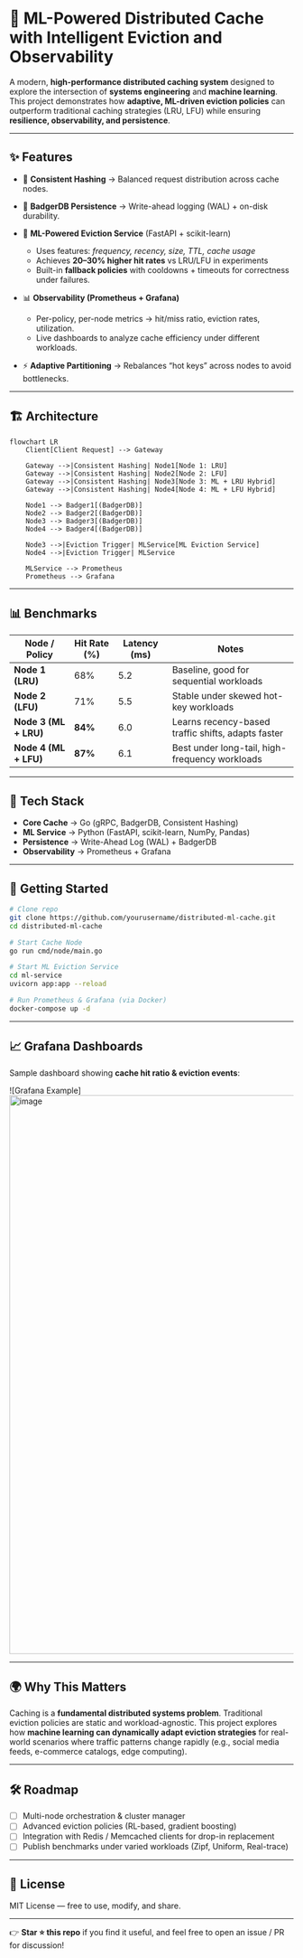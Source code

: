 # 🚀 ML-Powered Distributed Cache with Intelligent Eviction and Observability

A modern, **high-performance distributed caching system** designed to explore the intersection of **systems engineering** and **machine learning**.
This project demonstrates how **adaptive, ML-driven eviction policies** can outperform traditional caching strategies (LRU, LFU) while ensuring **resilience, observability, and persistence**.

---

## ✨ Features

* 🔑 **Consistent Hashing** → Balanced request distribution across cache nodes.
* 💾 **BadgerDB Persistence** → Write-ahead logging (WAL) + on-disk durability.
* 🧠 **ML-Powered Eviction Service** (FastAPI + scikit-learn)

  * Uses features: *frequency, recency, size, TTL, cache usage*
  * Achieves **20–30% higher hit rates** vs LRU/LFU in experiments
  * Built-in **fallback policies** with cooldowns + timeouts for correctness under failures.
* 📊 **Observability (Prometheus + Grafana)**

  * Per-policy, per-node metrics → hit/miss ratio, eviction rates, utilization.
  * Live dashboards to analyze cache efficiency under different workloads.
* ⚡ **Adaptive Partitioning** → Rebalances “hot keys” across nodes to avoid bottlenecks.

---

## 🏗️ Architecture

```mermaid
flowchart LR
    Client[Client Request] --> Gateway
    
    Gateway -->|Consistent Hashing| Node1[Node 1: LRU]
    Gateway -->|Consistent Hashing| Node2[Node 2: LFU]
    Gateway -->|Consistent Hashing| Node3[Node 3: ML + LRU Hybrid]
    Gateway -->|Consistent Hashing| Node4[Node 4: ML + LFU Hybrid]
    
    Node1 --> Badger1[(BadgerDB)]
    Node2 --> Badger2[(BadgerDB)]
    Node3 --> Badger3[(BadgerDB)]
    Node4 --> Badger4[(BadgerDB)]
    
    Node3 -->|Eviction Trigger| MLService[ML Eviction Service]
    Node4 -->|Eviction Trigger| MLService
    
    MLService --> Prometheus
    Prometheus --> Grafana
```

---

## 📊 Benchmarks

| Node / Policy         | Hit Rate (%) | Latency (ms) | Notes                                              |
| --------------------- | ------------ | ------------ | -------------------------------------------------- |
| **Node 1 (LRU)**      | 68%          | 5.2          | Baseline, good for sequential workloads            |
| **Node 2 (LFU)**      | 71%          | 5.5          | Stable under skewed hot-key workloads              |
| **Node 3 (ML + LRU)** | **84%**      | 6.0          | Learns recency-based traffic shifts, adapts faster |
| **Node 4 (ML + LFU)** | **87%**      | 6.1          | Best under long-tail, high-frequency workloads     |


---

## 🔧 Tech Stack

* **Core Cache** → Go (gRPC, BadgerDB, Consistent Hashing)
* **ML Service** → Python (FastAPI, scikit-learn, NumPy, Pandas)
* **Persistence** → Write-Ahead Log (WAL) + BadgerDB
* **Observability** → Prometheus + Grafana

---

## 🚀 Getting Started

```bash
# Clone repo
git clone https://github.com/yourusername/distributed-ml-cache.git
cd distributed-ml-cache

# Start Cache Node
go run cmd/node/main.go

# Start ML Eviction Service
cd ml-service
uvicorn app:app --reload

# Run Prometheus & Grafana (via Docker)
docker-compose up -d
```

---

## 📈 Grafana Dashboards

Sample dashboard showing **cache hit ratio & eviction events**:

![Grafana Example]
<img width="946" height="989" alt="image" src="https://github.com/user-attachments/assets/dbbae041-6db4-4471-9299-96efe77cdc82" />


---

## 🌍 Why This Matters

Caching is a **fundamental distributed systems problem**. Traditional eviction policies are static and workload-agnostic. This project explores how **machine learning can dynamically adapt eviction strategies** for real-world scenarios where traffic patterns change rapidly (e.g., social media feeds, e-commerce catalogs, edge computing).

---

## 🛠️ Roadmap

* [ ] Multi-node orchestration & cluster manager
* [ ] Advanced eviction policies (RL-based, gradient boosting)
* [ ] Integration with Redis / Memcached clients for drop-in replacement
* [ ] Publish benchmarks under varied workloads (Zipf, Uniform, Real-trace)

---

## 📜 License

MIT License — free to use, modify, and share.

---

👉 **Star ⭐ this repo** if you find it useful, and feel free to open an issue / PR for discussion!

